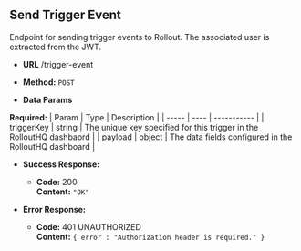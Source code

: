 ## **Send Trigger Event**

Endpoint for sending trigger events to Rollout. The associated user is extracted from the JWT.

- **URL**
  /trigger-event

- **Method:**
  `POST`

- **Data Params**

**Required:**
| Param | Type | Description |
| ----- | ---- | ----------- |
| triggerKey | string | The unique key specified for this trigger in the RolloutHQ dashbaord |
| payload | object | The data fields configured in the RolloutHQ dashboard |

- **Success Response:**

  - **Code:** 200 <br />
    **Content:** `"OK"`

- **Error Response:**

  - **Code:** 401 UNAUTHORIZED <br />
    **Content:** `{ error : "Authorization header is required." }`
